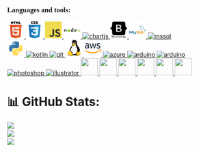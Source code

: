 <h3 align="left" style="font-family: Arial Black">Languages and tools:</h3>
<p align="left">

<a href="https://www.w3.org/html/" target="_blank" rel="noreferrer">
    <img src="https://raw.githubusercontent.com/devicons/devicon/master/icons/html5/html5-original-wordmark.svg" alt="html5" width="40" height="40"/>
</a>
<a href="https://www.w3schools.com/css/" target="_blank" rel="noreferrer">
    <img src="https://raw.githubusercontent.com/devicons/devicon/master/icons/css3/css3-original-wordmark.svg" alt="css3" width="40" height="40"/>
</a>
<a href="https://developer.mozilla.org/en-US/docs/Web/JavaScript" target="_blank" rel="noreferrer">
    <img src="https://raw.githubusercontent.com/devicons/devicon/master/icons/javascript/javascript-original.svg" alt="javascript" width="40" height="40"/>
</a>
<a href="https://nodejs.org" target="_blank" rel="noreferrer">
    <img src="https://raw.githubusercontent.com/devicons/devicon/master/icons/nodejs/nodejs-original-wordmark.svg" alt="nodejs" width="40" height="40"/>
</a>
<a href="https://www.chartjs.org" target="_blank" rel="noreferrer">
    <img src="https://www.chartjs.org/media/logo-title.svg" alt="chartjs" width="40" height="40"/>
</a>
<a href="https://getbootstrap.com" target="_blank" rel="noreferrer">
    <img src="https://raw.githubusercontent.com/devicons/devicon/master/icons/bootstrap/bootstrap-plain-wordmark.svg" alt="bootstrap" width="40" height="40"/>
</a>
<a href="https://www.mysql.com/" target="_blank" rel="noreferrer">
    <img src="https://raw.githubusercontent.com/devicons/devicon/master/icons/mysql/mysql-original-wordmark.svg" alt="mysql" width="40" height="40"/>
</a>
<a href="https://www.microsoft.com/en-us/sql-server" target="_blank" rel="noreferrer">
    <img src="https://www.svgrepo.com/show/303229/microsoft-sql-server-logo.svg" alt="mssql" width="40" height="40"/>
</a>
<br>

<a href="https://www.python.org" target="_blank" rel="noreferrer">
    <img src="https://raw.githubusercontent.com/devicons/devicon/master/icons/python/python-original.svg" alt="python" width="40" height="40"/>
</a>
<a href="https://kotlinlang.org" target="_blank" rel="noreferrer">
    <img src="https://www.vectorlogo.zone/logos/kotlinlang/kotlinlang-icon.svg" alt="kotlin" width="40" height="40"/>
</a>
<a href="https://git-scm.com/" target="_blank" rel="noreferrer">
    <img src="https://www.vectorlogo.zone/logos/git-scm/git-scm-icon.svg" alt="git" width="40" height="40"/>
</a>
<a href="https://www.linux.org/" target="_blank" rel="noreferrer">
    <img src="https://raw.githubusercontent.com/devicons/devicon/master/icons/linux/linux-original.svg" alt="linux" width="40" height="40"/>
</a>
<a href="https://aws.amazon.com" target="_blank" rel="noreferrer">
    <img src="https://raw.githubusercontent.com/devicons/devicon/master/icons/amazonwebservices/amazonwebservices-original-wordmark.svg" alt="aws" width="40" height="40"/>
</a>
<a href="https://azure.microsoft.com/en-in/" target="_blank" rel="noreferrer">
    <img src="https://www.vectorlogo.zone/logos/microsoft_azure/microsoft_azure-icon.svg" alt="azure" width="40" height="40"/>
</a>
<a href="https://www.arduino.cc/" target="_blank" rel="noreferrer">
    <img src="https://cdn.worldvectorlogo.com/logos/arduino-1.svg" alt="arduino" width="40" height="40"/>
</a>
<a href="https://www.r-project.org/" target="_blank" rel="noreferrer">
    <img src="https://upload.wikimedia.org/wikipedia/commons/thumb/1/1b/R_logo.svg/800px-R_logo.svg.png" alt="arduino" width="40"/>
</a>
<br>

<a href="https://www.photoshop.com/en" target="_blank" rel="noreferrer">
    <img src="https://upload.wikimedia.org/wikipedia/commons/2/20/Photoshop_CC_icon.png" alt="photoshop" width="40" height="40"/>
</a>
<a href="https://www.adobe.com/in/products/illustrator.html" target="_blank" rel="noreferrer">
    <img src="https://www.vectorlogo.zone/logos/adobe_illustrator/adobe_illustrator-icon.svg" alt="illustrator" width="40" height="40"/>
</a>
<a href="https://www.adobe.com/in/products/premiere.html" target="_blank" rel="noreferrer">
    <img src="https://seeklogo.com/images/P/premiere-pro-cs6-logo-2879EAA9B0-seeklogo.com.png" width="40" height="40"/>
</a>
<a href="https://www.adobe.com/in/products/aftereffects.html" target="_blank" rel="noreferrer">
    <img src="https://upload.wikimedia.org/wikipedia/commons/d/d3/Adobe_After_Effects_CS6_Icon.png" width="40" height="40"/>
</a>
<a href="https://www.adobe.com/in/products/animate.html" target="_blank" rel="noreferrer">
    <img src="https://upload.wikimedia.org/wikipedia/commons/thumb/e/e3/Adobe_Animate_CC_icon.svg/2101px-Adobe_Animate_CC_icon.svg.png" width="40" height="40"/>
</a>
<a href="https://www.substance3d.com/" target="_blank" rel="noreferrer">
    <img src="https://cdn.worldvectorlogo.com/logos/substance-painter.svg" width="40" height="40"/>
</a>
<a href="https://www.autodesk.com.br/products/maya/overview?term=1-YEAR&tab=subscription" target="_blank" rel="noreferrer">
    <img src="https://user-images.githubusercontent.com/48419040/76123305-4c826a00-5fc6-11ea-8c65-4eee21fd386f.png" width="40" height="40"/>
</a>
<a href="https://pixologic.com/" target="_blank" rel="noreferrer">
    <img src="https://www.seekpng.com/png/small/209-2090821_contact-zbrush-logo-png.png" width="40" height="40"/>
</a>
</p>

# 📊 GitHub Stats:
![](https://github-readme-stats.vercel.app/api?username=joaqu1m&theme=dark&hide_border=false&include_all_commits=false&count_private=false)<br/>
![](https://github-readme-streak-stats.herokuapp.com/?user=joaqu1m&theme=dark&hide_border=false)<br/>
![](https://github-readme-stats.vercel.app/api/top-langs/?username=joaqu1m&theme=dark&hide_border=false&include_all_commits=false&count_private=false&layout=compact)
